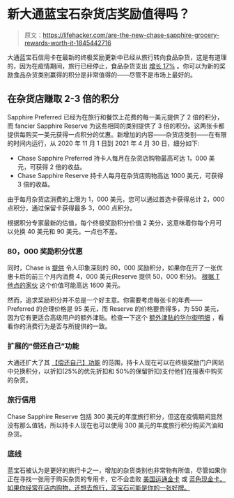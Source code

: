 # 新大通蓝宝石杂货店奖励值得吗？

> 原文：<https://lifehacker.com/are-the-new-chase-sapphire-grocery-rewards-worth-it-1845442716>

大通蓝宝石信用卡在最新的终极奖励更新中已经从旅行转向食品杂货，这是有道理的，因为在疫情期间，旅行已经停止，食品杂货支出 [增长 17%](https://www.prnewswire.com/news-releases/american-consumers-average-weekly-grocery-spending-increased-by-17-during-the-pandemic-despite-fewer-trips-301151527.html) 。你可以为新的奖励食品杂货类别赢得的积分是非常值得的——尽管不是市场上最好的。



## 在杂货店赚取 2-3 倍的积分

Sapphire Preferred 已经为在旅行和餐饮上花费的每一美元提供了 2 倍的积分，而 fancier Sapphire Reserve 为这些相同的类别提供了 3 倍的积分。这两张卡都提供每购买一美元获得一点积分的优惠。新增加的内容——杂货店类别——在有限的时间内运行，从 2020 年 11 月 1 日到 2021 年 4 月 30 日，细分如下:

*   Chase Sapphire Preferred 持卡人每月在杂货店购物最高可达 1，000 美元，可获得 2 倍的收益。
*   Chase Sapphire Reserve 持卡人每月在杂货店购物高达 1000 美元，可获得 3 倍的收益。

由于每月杂货店消费的上限为 1，000 美元，您可以通过首选卡获得总计 2，000 点积分，通过保留卡获得最多 3，000 点积分。

根据积分专家最新的估值，每个终极奖励积分价值 2 美分，这意味着你每个月可以兑换 40 美元和 90 美元。一点也不差。

### **80，000 奖励积分优惠**

同时，Chase is [提供](https://creditcards.chase.com/a1/sapphire/dual/A?CELL=6RRW&jp_cmp=cc/Sapphire+Reserve_Brand_Exact_Sapphire+Reserve_SEM_US_NA_Standard_NA/sea/p56274826623/Chase+Sapphire+Reserve&gclsrc=aw.ds&&gclid=Cj0KCQjwuL_8BRCXARIsAGiC51AGEEDRi_PJ0iOVFF8yahEC9bexCetO6CKdtn1ffLaH6bfu8_JwXRwaAgDCEALw_wcB) 令人印象深刻的 80，000 奖励积分，如果你在开了一张优惠卡后的前三个月内消费 4，000 美元(Reserve 提供 50，000 积分)。 [根据 T 他点的家伙](https://thepointsguy.com/guide/chase-sapphire-preferred-review) 这个价值可能高达 1600 美元。

然而，追求奖励积分并不总是一个好主意。你需要考虑每张卡的年费——Preferred 的合理价格是 95 美元，而 Reserve 的价格要贵得多，为 550 美元，因为它有更适合高级用户的额外津贴。检查一下这个 [额外津贴的华尔街明细](https://www.nerdwallet.com/article/credit-cards/chase-sapphire-reserve-vs-chase-sapphire-preferred-comparison) ，看看你的消费行为是否与所提供的一致。

### **扩展的“偿还自己”功能**

大通还扩大了其 [【偿还自己】功能](https://onemileatatime.com/chase-extending-pay-yourself-back-feature) 的范围，持卡人现在可以在终极奖励门户网站中兑换积分，以折扣(25%的优先折扣和 50%的保留折扣)支付他们在报表中购买的杂货。

### **旅行信用**

Chase Sapphire Reserve 包括 300 美元的年度旅行积分，但这在疫情期间显然没有那么值钱，所以持卡人现在也可以使用 300 美元的年度旅行积分购买汽油和杂货。

### **底线**

蓝宝石被认为是更好的旅行卡之一，增加的杂货类别也非常物有所值，尽管如果你正在寻找一张用于购买杂货的专用卡，它不会击败 [美国运通金卡](https://www.americanexpress.com/us/credit-cards/card/gold-card) 或 [蓝色现金卡。如果你经常在店内购物，还想去旅行，蓝宝石可能是你的一张好牌。](https://card.americanexpress.com/d/blue-cash-everyday-credit-card/?utm_mcid=3559116&utm_source=google&utm_medium=cpc&utm_term=%2Bblue%20%2Bcash%20%2Beveryday&utm_cmpid=697971344&utm_adgid=38024349004&utm_tgtid=kwd-45969441256&utm_mt=b&utm_adid=471523036736&utm_dvc=c&utm_ntwk=g&utm_adpos=&utm_plcmnt=&utm_locphysid=9004331&utm_locintid=&utm_feeditemid=&utm_devicemdl=&utm_plcmnttgt=&utm_programname=brandcps&gclid=Cj0KCQjwuL_8BRCXARIsAGiC51DnbJ8_mB8r1SBJs5vWfl2BVt-4K7w_Wf4KtV8RpxlLRZmwfJ2Vko0aAldEEALw_wcB)